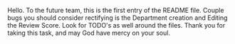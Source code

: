 Hello.
To the future team, this is the first entry of the README file.
Couple bugs you should consider rectifying is the Department creation and Editing the Review Score.
Look for TODO's as well around the files.
Thank you for taking this task, and may God have mercy on your soul.
